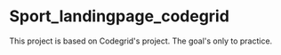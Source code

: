 # Sport_landingpage_codegrid
This project is based on Codegrid's project. The goal's only to practice.
